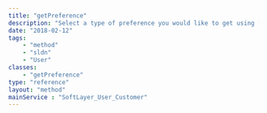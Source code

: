 ```yaml
---
title: "getPreference"
description: "Select a type of preference you would like to get using [[SoftLayer_User_Customer::getPreferenceTypes|getPreferenceTypes]] and invoke this method using that preference type key name. "
date: "2018-02-12"
tags:
    - "method"
    - "sldn"
    - "User"
classes:
    - "getPreference"
type: "reference"
layout: "method"
mainService : "SoftLayer_User_Customer"
---
```

